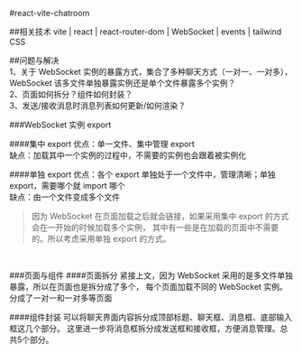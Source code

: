 #react-vite-chatroom

##相关技术
vite | react | react-router-dom | WebSocket | events | tailwind CSS

##问题与解决
<br /> 1、关于 WebSocket 实例的暴露方式，集合了多种聊天方式（一对一、一对多），
WebSocket 该多文件单独暴露实例还是单个文件暴露多个实例？
<br /> 2、页面如何拆分？组件如何封装？
<br /> 3、发送/接收消息时消息列表如何更新/如何渲染？

###WebSocket 实例 export

####集中 export
优点：单一文件、集中管理 export
<br /> 缺点：加载其中一个实例的过程中，不需要的实例也会跟着被实例化

####单独 export
优点：各个 export 单独处于一个文件中，管理清晰；单独 export，需要哪个就 import 哪个
<br /> 缺点：由一个文件变成多个文件

>因为 WebSocket 在页面加载之后就会链接，如果采用集中 export 的方式会在一开始的时候加载多个实例，
> 其中有一些是在加载的页面中不需要的。所以考虑采用单独 export 的方式。

<br /> 

###页面与组件
####页面拆分
紧接上文，因为 WebSocket 采用的是多文件单独暴露，所以在页面也是拆分成了多个，
每个页面加载不同的 WebSocket 实例。分成了一对一和一对多等页面

####组件封装
可以将聊天界面内容拆分成顶部标题、聊天框、消息框、底部输入框这几个部分。
这里进一步将消息框拆分成发送框和接收框，方便消息管理。总共5个部分。








